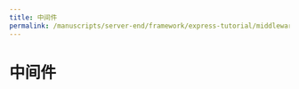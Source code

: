 ```yaml
---
title: 中间件
permalink: /manuscripts/server-end/framework/express-tutorial/middleware-demo.html
---
```


# 中间件
